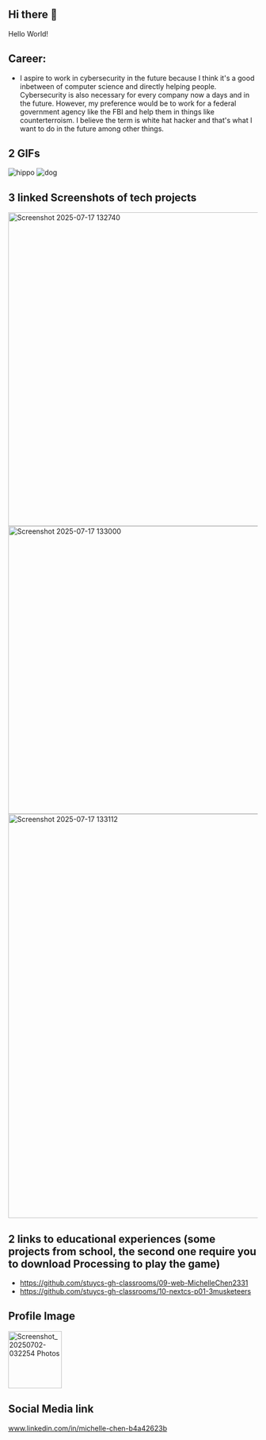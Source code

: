 ## Hi there 👋

Hello World!
<!--
**MichelleFizz/MichelleFizz** is a ✨ _special_ ✨ repository because its `README.md` (this file) appears on your GitHub profile.

Here are some ideas to get you started:
-->
## Career:
 - I aspire to work in cybersecurity in the future because I think it's a good inbetween of computer science and directly helping people. Cybersecurity is also necessary for every company now a days and in the future. However, my preference would be to work for a federal government agency like the FBI and help them in things like counterterroism. I believe the term is white hat hacker and that's what I want to do in the future among other things. 

## 2 GIFs  
![hippo](https://media3.giphy.com/media/aUovxH8Vf9qDu/giphy.gif)
![dog](https://media4.giphy.com/media/v1.Y2lkPTc5MGI3NjExMm1lOTFxbWJ2NmR0cWduOHloYzE5djQzeWd0M3BzbTd3cXZkNzUzayZlcD12MV9pbnRlcm5hbF9naWZfYnlfaWQmY3Q9Zw/mCRJDo24UvJMA/giphy.gif)

## 3 linked Screenshots of tech projects
<a href="https://www.figma.com/design/Mp8N0W8ecG2UPa36khJReF/Web-Page?node-id=0-1&t=rTipke15AXPmWLDg-1">
  <img width="892" height="632" alt="Screenshot 2025-07-17 132740" src="https://github.com/user-attachments/assets/f5845225-ec06-43c2-87db-3d37795f0670" />
</a>
<img width="898" height="580" alt="Screenshot 2025-07-17 133000" src="https://github.com/user-attachments/assets/cd64e937-7300-42e1-bc1f-f0ca0b4e9197" />
<img width="2670" height="814" alt="Screenshot 2025-07-17 133112" src="https://github.com/user-attachments/assets/5309d69d-0768-425b-b783-7e24d6e301cc" />

## 2 links to educational experiences (some projects from school, the second one require you to download Processing to play the game)
- https://github.com/stuycs-gh-classrooms/09-web-MichelleChen2331
- https://github.com/stuycs-gh-classrooms/10-nextcs-p01-3musketeers

## Profile Image
<img width="108" height="115.1" alt="Screenshot_20250702-032254 Photos" src="https://github.com/user-attachments/assets/b2b8a4d6-5a4d-401d-9d6b-9df94836ff7a" />



## Social Media link
  www.linkedin.com/in/michelle-chen-b4a42623b
  
